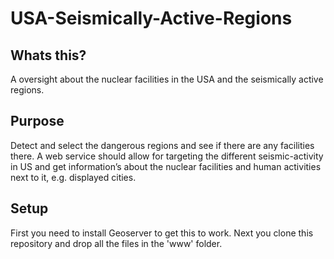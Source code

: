 # USA-Seismically-Active-Regions

## Whats this?
A oversight about the nuclear facilities in the USA and the seismically active regions.

## Purpose
Detect and select the dangerous regions and see if there are any facilities there.
A web service should allow for targeting the different seismic-activity in US and get
information’s about the nuclear facilities and human activities next to it, e.g. displayed cities.

## Setup
First you need to install Geoserver to get this to work.
Next you clone this repository and drop all the files in the 'www' folder.
